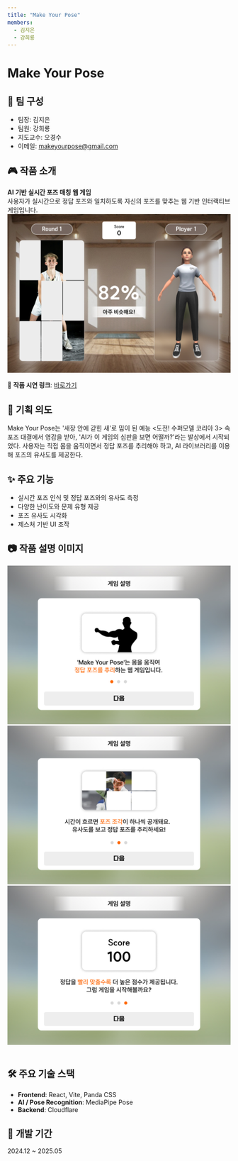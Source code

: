 ```yaml
---
title: "Make Your Pose"
members:
  - 김지은
  - 강희룡
---
```


# Make Your Pose

## 👥 팀 구성

- 팀장: 김지은
- 팀원: 강희룡
- 지도교수: 오경수
- 이메일: [makeyourpose@gmail.com](mailto:makeyourpose@gmail.com)

## 🎮 작품 소개

**AI 기반 실시간 포즈 매칭 웹 게임**  
사용자가 실시간으로 정답 포즈와 일치하도록 자신의 포즈를 맞추는 웹 기반 인터랙티브 게임입니다.
<img src="MakeYourPose_1.jpg">

🔗 **작품 시연 링크**: [바로가기](https://make-your-pose.site/)

## 📝 기획 의도

Make Your Pose는 '새장 안에 갇힌 새'로 밈이 된 예능 <도전! 수퍼모델 코리아 3> 속 포즈 대결에서 영감을 받아, 'AI가 이 게임의 심판을 보면 어떨까?'라는 발상에서 시작되었다. 사용자는 직접 몸을 움직이면서 정답 포즈를 추리해야 하고, AI 라이브러리를 이용해 포즈의 유사도를 제공한다.

## ✨ 주요 기능

- 실시간 포즈 인식 및 정답 포즈와의 유사도 측정
- 다양한 난이도와 문제 유형 제공
- 포즈 유사도 시각화
- 제스처 기반 UI 조작

## 📷 작품 설명 이미지

<img src="MakeYourPose_2.jpg">
<img src="MakeYourPose_3.jpg">
<img src="MakeYourPose_4.jpg"> <br><br>

## 🛠️ 주요 기술 스택

- **Frontend**: React, Vite, Panda CSS
- **AI / Pose Recognition**: MediaPipe Pose
- **Backend**: Cloudflare

## 📅 개발 기간

2024.12 ~ 2025.05
